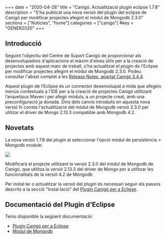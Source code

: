 +++
date        = "2020-04-28"
title       = "Canigó. Actualització plugin eclipse 1.7.8"
description = "S'ha publicat una nova versió del plugin del eclipse de Canigó per modificar projectes afegint el mòdul de Mongodb 2.3.0"
sections    = ["Notícies", "home"]
categories  = ["canigo"]
#key         = "GENER2020"
+++

## Introducció

Seguint l'objectiu del Centre de Suport Canigó de proporcionar als desenvolupadors d'aplicacions el màxim d'eines útils per a la creació de projectes amb aquest marc de treball, s'ha actualitzat el _plugin_ de l'Eclipse per modificar projectes afegint el mòdul de Mongodb 2.3.0. Podeu consultar l'abast complet a les [Release Notes, apartat Canigó 3.4.4](/canigo-download-related/release-notes-canigo-34). 

Aquest plugin de l’Eclipse és un connector desenvolupat a mida que afegeix menús contextuals a l'IDE per a la creació de projectes Canigó utilitzant l’arquetipus Maven i per afegir mòduls, a un projecte creat, amb una preconfiguració ja donada. Dins dels canvis introduits en aquesta nova versió hi consta l'actualització del mòdul de Mongodb versió 2.3.0 per utilizar el driver de Mongo 2.13.3 compatible amb Mongodb 4.2.

## Novetats

La nova versió 1.7.8 del _plugin_ al seleccionar l'opció mòdul de persistència > Mongodb module:

![](/images/news/Plugin_1.7.8_add_mongodb_module)

Modificarà el projecte utilitzant la versió 2.3.0 del mòdul de Mongodb de Canigó, que utilitza la versió 2.13.3 del driver de Mongo per a utilitzar les funcionalitats de la versió 4.2 de Mongodb

Per instal·lar o actualitzar la versió del _plugin_ és necessari seguir els passos descrits a la secció "Instal·lació" del [Plugin Canigó per a Eclipse](/canigo-download-related/plugin-canigo/#instal-lació).

## Documentació del Plugin d'Eclipse

Teniu disponible la següent documentació:

* [Plugin Canigó per a Eclipse](/canigo-download-related/plugin-canigo/)
* [Mòdul de Mongodb](/canigo-documentacio-versions-3x-core/modul-mongodb/)
